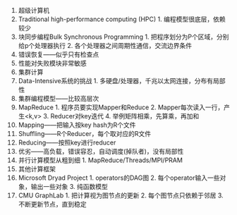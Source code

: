 1. 超级计算机
  1. Traditional high-performance computing (HPC)
    1. 编程模型很底层，依赖较少
  2. 块同步编程Bulk Synchronous Programming
    1. 把程序划分为P个区域，分别给p个处理器执行
    2. 各个处理器之间周期性通信，交流边界条件
  3. 错误恢复——似乎只有检查点
  4. 性能对失败模块非常敏感
2. 集群计算
  1. Data-Intensive系统的挑战
    1. 多硬盘/处理器，千兆以太网连接，分布有局部性
  2. 集群编程模型——比较高层次
  3. MapReduce
    1. 程序员要实现Mapper和Reduce
    2. Mapper每次读入一行，产生<k,v>
    3. Reducer对key迭代
    4. 举例矩阵相乘，先算乘，再加和
  4. Mapping——把输入按key hash为R个文件
  5. Shuffling——R个Reducer，每个取对应的R文件
  6. Reducing——按照key进行reducer
  7. 优劣——高负载，错误容忍，自动调度(掉队者)，没有局部性
  8. 并行计算模型从粗到细
    1. MapReduce/Threads/MPI/PRAM
3. 其他计算框架
  1. Microsoft Dryad Project
    1. operators的DAG图
    2. 每个operator输入一些对象，输出一些对象
    3. 纯函数模型
  2. CMU GraphLab
    1. 把计算视为图节点的更新
    2. 每个图节点只依赖于邻居
    3. 不断更新节点，直到稳定